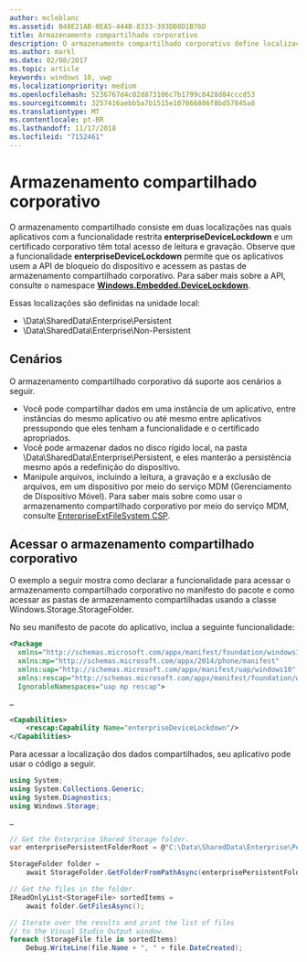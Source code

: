 ```yaml
---
author: mcleblanc
ms.assetid: B48E21AB-0EA5-444B-8333-393DD8D1B76D
title: Armazenamento compartilhado corporativo
description: O armazenamento compartilhado corporativo define localizações de dados locais para aplicativos de linha de negócios para compartilhar dados.
ms.author: markl
ms.date: 02/08/2017
ms.topic: article
keywords: windows 10, uwp
ms.localizationpriority: medium
ms.openlocfilehash: 5236767d4c02d873106c7b1799c8428d84cccd53
ms.sourcegitcommit: 3257416aebb5a7b1515e107866806f8bd57845a8
ms.translationtype: MT
ms.contentlocale: pt-BR
ms.lasthandoff: 11/17/2018
ms.locfileid: "7152461"
---
```

# <a name="enterprise-shared-storage"></a>Armazenamento compartilhado corporativo

O armazenamento compartilhado consiste em duas localizações nas quais aplicativos com a funcionalidade restrita **enterpriseDeviceLockdown** e um certificado corporativo têm total acesso de leitura e gravação. Observe que a funcionalidade **enterpriseDeviceLockdown** permite que os aplicativos usem a API de bloqueio do dispositivo e acessem as pastas de armazenamento compartilhado corporativo. Para saber mais sobre a API, consulte o namespace [**Windows.Embedded.DeviceLockdown**](http://go.microsoft.com/fwlink/?LinkId=699331).  

Essas localizações são definidas na unidade local:
- \Data\SharedData\Enterprise\Persistent
- \Data\SharedData\Enterprise\Non-Persistent

## <a name="scenarios"></a>Cenários

O armazenamento compartilhado corporativo dá suporte aos cenários a seguir.

- Você pode compartilhar dados em uma instância de um aplicativo, entre instâncias do mesmo aplicativo ou até mesmo entre aplicativos pressupondo que eles tenham a funcionalidade e o certificado apropriados.
- Você pode armazenar dados no disco rígido local, na pasta \Data\SharedData\Enterprise\Persistent, e eles manterão a persistência mesmo após a redefinição do dispositivo.
- Manipule arquivos, incluindo a leitura, a gravação e a exclusão de arquivos, em um dispositivo por meio do serviço MDM (Gerenciamento de Dispositivo Móvel). Para saber mais sobre como usar o armazenamento compartilhado corporativo por meio do serviço MDM, consulte [EnterpriseExtFileSystem CSP](http://go.microsoft.com/fwlink/?LinkId=699333).

## <a name="access-enterprise-shared-storage"></a>Acessar o armazenamento compartilhado corporativo

O exemplo a seguir mostra como declarar a funcionalidade para acessar o armazenamento compartilhado corporativo no manifesto do pacote e como acessar as pastas de armazenamento compartilhadas usando a classe Windows.Storage.StorageFolder.

No seu manifesto de pacote do aplicativo, inclua a seguinte funcionalidade:

```xml
<Package
  xmlns="http://schemas.microsoft.com/appx/manifest/foundation/windows10"
  xmlns:mp="http://schemas.microsoft.com/appx/2014/phone/manifest"
  xmlns:uap="http://schemas.microsoft.com/appx/manifest/uap/windows10"
  xmlns:rescap="http://schemas.microsoft.com/appx/manifest/foundation/windows10/restrictedcapabilities"
  IgnorableNamespaces="uap mp rescap">

…

<Capabilities>
    <rescap:Capability Name="enterpriseDeviceLockdown"/>
</Capabilities>
```

Para acessar a localização dos dados compartilhados, seu aplicativo pode usar o código a seguir.

```csharp
using System;
using System.Collections.Generic;
using System.Diagnostics;
using Windows.Storage;

…

// Get the Enterprise Shared Storage folder.
var enterprisePersistentFolderRoot = @"C:\Data\SharedData\Enterprise\Persistent";

StorageFolder folder =
    await StorageFolder.GetFolderFromPathAsync(enterprisePersistentFolderRoot);

// Get the files in the folder.
IReadOnlyList<StorageFile> sortedItems =
    await folder.GetFilesAsync();

// Iterate over the results and print the list of files
// to the Visual Studio Output window.
foreach (StorageFile file in sortedItems)
    Debug.WriteLine(file.Name + ", " + file.DateCreated);
```

